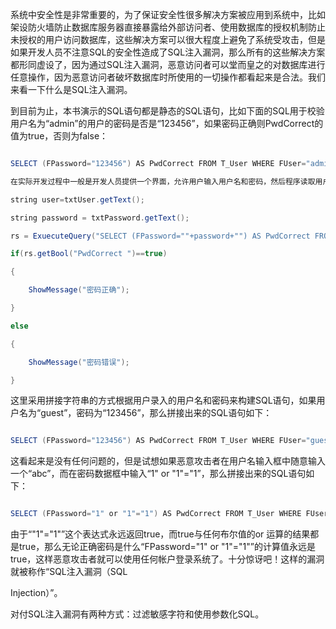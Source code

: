 系统中安全性是非常重要的，为了保证安全性很多解决方案被应用到系统中，比如架设防火墙防止数据库服务器直接暴露给外部访问者、使用数据库的授权机制防止未授权的用户访问数据库，这些解决方案可以很大程度上避免了系统受攻击，但是如果开发人员不注意SQL的安全性造成了SQL注入漏洞，那么所有的这些解决方案都形同虚设了，因为通过SQL注入漏洞，恶意访问者可以堂而皇之的对数据库进行任意操作，因为恶意访问者破坏数据库时所使用的一切操作都看起来是合法。我们来看一下什么是SQL注入漏洞。
到目前为止，本书演示的SQL语句都是静态的SQL语句，比如下面的SQL用于校验用户名为“admin”的用户的密码是否是“123456”，如果密码正确则PwdCorrect的值为true，否则为false：
```java  
SELECT (FPassword="123456") AS PwdCorrect FROM T_User WHERE FUser="admin"
在实际开发过程中一般是开发人员提供一个界面，允许用户输入用户名和密码，然后程序读取用户输入用户名和密码来构造SQL 语句来校验用户名和密码是否正确。实现的代码如下：
string user=txtUser.getText();
string password = txtPassword.getText();
rs = ExuecuteQuery("SELECT (FPassword=""+password+"") AS PwdCorrect FROM T_User WHERE FUser=""+password+""");
if(rs.getBool("PwdCorrect ")==true)
{
	ShowMessage("密码正确");
}
else
{
	ShowMessage("密码错误");
}
```
这里采用拼接字符串的方式根据用户录入的用户名和密码来构建SQL语句，如果用户名为“guest”，密码为“123456”，那么拼接出来的SQL语句如下：
```java  
SELECT (FPassword="123456") AS PwdCorrect FROM T_User WHERE FUser="guest"
```
这看起来是没有任何问题的，但是试想如果恶意攻击者在用户名输入框中随意输入一个“abc”，而在密码数据框中输入“1" or "1"="1”，那么拼接出来的SQL语句如下：
```java  
SELECT (FPassword="1" or "1"="1") AS PwdCorrect FROM T_User WHERE FUser="abc"
```
由于“"1"="1"”这个表达式永远返回true，而true与任何布尔值的or 运算的结果都是true，那么无论正确密码是什么“FPassword="1" or "1"="1"”的计算值永远是true，这样恶意攻击者就可以使用任何帐户登录系统了。十分惊讶吧！这样的漏洞就被称作“SQL注入漏洞（SQL
Injection）”。
对付SQL注入漏洞有两种方式：过滤敏感字符和使用参数化SQL。